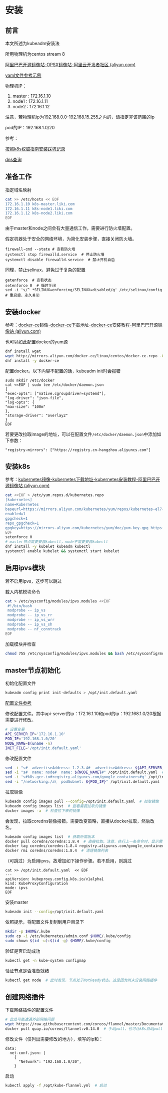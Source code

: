 

# 安装

## 前言

本文所述为kubeadm安装法

所用物理机为centos stream 8

[阿里巴巴开源镜像站-OPSX镜像站-阿里云开发者社区 (aliyun.com)](https://developer.aliyun.com/mirror/)

[yaml文件参考示例](https://pkg.go.dev/k8s.io/kubernetes/cmd/kubeadm/app/apis/kubeadm/v1beta2)

物理机IP：

1. master : 172.16.1.10
2. node1 : 172.16.1.11
3. node2 : 172.16.1.12



注意，若物理机ip为192.168.0.0-192.168.15.255之内的，请指定非该范围的ip

pod的IP：192.168.1.0/20



参考：

[按照k8s权威指南安装踩坑记录](https://blog.csdn.net/zxycyj1989/article/details/117172414)

[dns查询](https://ipaddress.com/)

## 准备工作

指定域名映射

```bash
cat >> /etc/hosts << EOF
172.16.1.10 k8s-master.liki.com
172.16.1.11 k8s-node1.liki.com
172.16.1.12 k8s-node2.liki.com
EOF
```



由于master和node之间会有大量通信工作，需要进行防火墙配置。

假定机器处于安全的网络环境，为简化安装步骤，直接关闭防火墙。

```
firewall-cmd --state # 查看防火墙
systemctl stop firewalld.service  # 停止防火墙
systemctl disable firewalld.service  # 禁止开机自启
```



同理，禁止selinux，避免过于复杂的配置

```
getenforce  # 查看状态
setenforce 0  # 临时关闭
sed -i 's/^ *SELINUX=enforcing/SELINUX=disabled/g' /etc/selinux/config  # 重启后，永久关闭
```

## 安装docker

参考：[docker-ce镜像-docker-ce下载地址-docker-ce安装教程-阿里巴巴开源镜像站 (aliyun.com)](https://developer.aliyun.com/mirror/docker-ce?spm=a2c6h.13651102.0.0.3e221b1121F1OP)

也可以如此配置docker的yum源

```bash
dnf install wget
wget http://mirrors.aliyun.com/docker-ce/linux/centos/docker-ce.repo -O /etc/yum.repos.d/docker-ce.repo
dnf install -y docker-ce
```



配置docker。以下内容不配置的话，kubeadm init时会报错

```
sudo mkdir /etc/docker
cat <<EOF | sudo tee /etc/docker/daemon.json
{
"exec-opts": ["native.cgroupdriver=systemd"],
"log-driver": "json-file",
"log-opts": {
"max-size": "100m"
},
"storage-driver": "overlay2"
}
EOF
```

若要更改拉取image的地址，可以在配置文件`/etc/docker/daemon.json`中添加如下参数：

```
"registry-mirrors": ["https://registry.cn-hangzhou.aliyuncs.com"]
```

## 安装k8s

参考：[kubernetes镜像-kubernetes下载地址-kubernetes安装教程-阿里巴巴开源镜像站 (aliyun.com)](https://developer.aliyun.com/mirror/kubernetes?spm=a2c6h.13651102.0.0.3e221b1121F1OP)

```bash
cat <<EOF > /etc/yum.repos.d/kubernetes.repo
[kubernetes]
name=Kubernetes
baseurl=https://mirrors.aliyun.com/kubernetes/yum/repos/kubernetes-el7-x86_64/
enabled=1
gpgcheck=1
repo_gpgcheck=1
gpgkey=https://mirrors.aliyun.com/kubernetes/yum/doc/yum-key.gpg https://mirrors.aliyun.com/kubernetes/yum/doc/rpm-package-key.gpg
EOF
setenforce 0
# master节点需要安装kubectl，node不需要安装kubectl
dnf install -y kubelet kubeadm kubectl
systemctl enable kubelet && systemctl start kubelet
```

## 启用ipvs模块

若不启用ipvs，这步可以跳过

载入内核模块命令

```bash
cat > /etc/sysconfig/modules/ipvs.modules <<EOF
 #!/bin/bash 
 modprobe -- ip_vs 
 modprobe -- ip_vs_rr 
 modprobe -- ip_vs_wrr 
 modprobe -- ip_vs_sh 
 modprobe -- nf_conntrack
EOF
```

加载模块并检查

```bash
chmod 755 /etc/sysconfig/modules/ipvs.modules && bash /etc/sysconfig/modules/ipvs.modules && lsmod | grep -e ip_vs -e nf_conntrack_ipv4
```

## master节点初始化

初始化配置文件

```bash
kubeadm config print init-defaults > /opt/init.default.yaml
```

[配置文件参考](https://kubernetes.io/docs/reference/config-api/kubeadm-config.v1beta3/)

修改配置文件。其中api-server的ip：172.16.1.10和pod的ip：192.168.1.0/20根据需要进行修改。

```bash
# 设置变量
API_SERVER_IP='172.16.1.10'
POD_IP='192.168.1.0/20'
NODE_NAME=$(uname -n)
INIT_FILE='/opt/init.default.yaml'
```

修改配置文件

```bash
sed -i "s#  advertiseAddress: 1.2.3.4#  advertiseAddress: ${API_SERVER_IP}#g" /opt/init.default.yaml  # 指定本机和集群通信的ip
sed -i "s#  name: node#  name: ${NODE_NAME}#" /opt/init.default.yaml  # 替换node为本机名字
sed -i 's#k8s.gcr.io#registry.aliyuncs.com/google_containers#g' /opt/init.default.yaml  # 替换为国内镜像源
sed -i "/networking:/a\  podSubnet: ${POD_IP}" /opt/init.default.yaml  # 设定pod的ip
```

拉取镜像

```bash
kubeadm config images pull --config=/opt/init.default.yaml  # 拉取镜像
kubeadm config images list  # 查看需要拉取的镜像
docker images -a  # 检查拉下来的镜像
```

会发现，拉取coredns镜像报错。需要改变策略，直接从docker拉取，然后改名。

```bash
kubeadm config images list  # 获取所需版本
docker pull coredns/coredns:1.8.4  # 直接拉取。注意，执行上一条命令时，显示需要拉取的镜像是k8s.gcr.io/coredns/coredns:v1.8.4，此处应该把v删除才能拉取
docker tag coredns/coredns:1.8.4 registry.aliyuncs.com/google_containers/coredns:v1.8.4
docker rmi coredns/coredns:1.8.4  # 清理镜像列表
```

（可跳过）为启用ipvs，故增加如下操作步骤。若不启用，则跳过

```
cat >> /opt/init.default.yaml  << EOF
---
apiVersion: kubeproxy.config.k8s.io/v1alpha1
kind: KubeProxyConfiguration
mode: ipvs
EOF
```

安装master

```bash
kubeadm init --config=/opt/init.default.yaml
```

依照提示，将配置文件复制到用户目录下

```bash
mkdir -p $HOME/.kube
sudo cp -i /etc/kubernetes/admin.conf $HOME/.kube/config
sudo chown $(id -u):$(id -g) $HOME/.kube/config
```

验证是否启动成功

```bash
kubectl get -n kube-system configmap
```

验证节点是否准备就绪

```bash
kubectl get node  # 此时发现，节点处于NotReady状态。这是因为尚未安装网络插件
```

## 创建网络插件

下载网络插件的配置文件

```bash
# 此处可能遭遇外部网络问题
wget https://raw.githubusercontent.com/coreos/flannel/master/Documentation/kube-flannel.yml
docker pull quay.io/coreos/flannel:v0.14.0  # 手动pull，也可让k8s自动pull。注意，版本号需要根据yaml文件的需求进行修改。
```

修改文件（仅列出需要修改的地方），填写的ip和：

```
data:
  net-conf.json: |
    {
      "Network": "192.168.1.0/20",
    }
```

启动

```bash
kubectl apply -f /opt/kube-flannel.yml  # 启动
```
